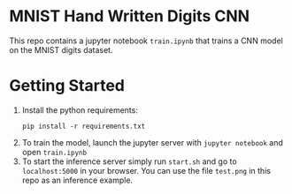 # MNIST Hand Written Digits CNN
This repo contains a jupyter notebook `train.ipynb` that trains a CNN model on the MNIST digits dataset.

# Getting Started
1. Install the python requirements:
   ```
   pip install -r requirements.txt
   ```
2. To train the model, launch the jupyter server with `jupyter notebook` and open `train.ipynb`
3. To start the inference server simply run `start.sh` and go to `localhost:5000` in your browser. You can use the file `test.png` in this repo as an inference example.